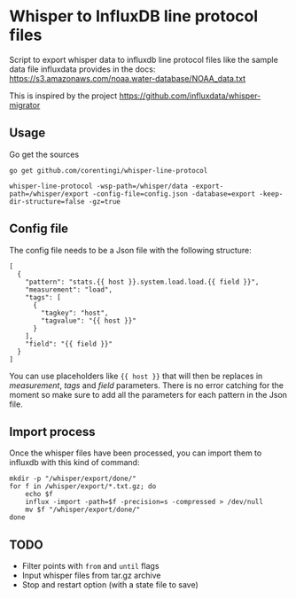 # Whisper to InfluxDB line protocol files

Script to export whisper data to influxdb line protocol files like the sample data file influxdata provides in the docs: https://s3.amazonaws.com/noaa.water-database/NOAA_data.txt

This is inspired by the project https://github.com/influxdata/whisper-migrator


## Usage

Go get the sources
```
go get github.com/corentingi/whisper-line-protocol
```


```
whisper-line-protocol -wsp-path=/whisper/data -export-path=/whisper/export -config-file=config.json -database=export -keep-dir-structure=false -gz=true
```

## Config file

The config file needs to be a Json file with the following structure:
```
[
  {
    "pattern": "stats.{{ host }}.system.load.load.{{ field }}",
    "measurement": "load",
    "tags": [
      {
        "tagkey": "host",
        "tagvalue": "{{ host }}"
      }
    ],
    "field": "{{ field }}"
  }
]
```

You can use placeholders like `{{ host }}` that will then be replaces in *measurement*, *tags* and *field* parameters.
There is no error catching for the moment so make sure to add all the parameters for each pattern in the Json file.


## Import process

Once the whisper files have been processed, you can import them to influxdb with this kind of command:
```
mkdir -p "/whisper/export/done/"
for f in /whisper/export/*.txt.gz; do
    echo $f
    influx -import -path=$f -precision=s -compressed > /dev/null
    mv $f "/whisper/export/done/"
done
```


## TODO

- Filter points with `from` and `until` flags
- Input whisper files from tar.gz archive
- Stop and restart option (with a state file to save)
